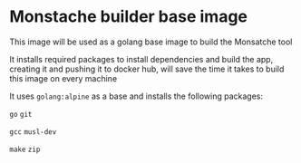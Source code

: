 # Monstache builder base image

This image will be used as a golang base image to build the Monsatche tool

It installs required packages to install dependencies and build the app, creating it and pushing it to docker hub, will save the time it takes to build this image on every machine

It uses `golang:alpine` as a base and installs the following packages:

`go`
`git`

`gcc`
`musl-dev`

`make`
`zip`

